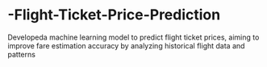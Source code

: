 # -Flight-Ticket-Price-Prediction
Developeda machine learning model to predict flight ticket prices, aiming to improve fare estimation accuracy by analyzing historical flight data and  patterns
